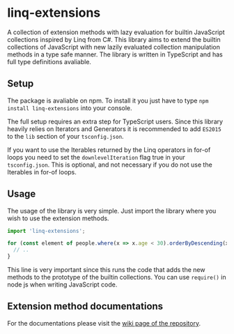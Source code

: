 # linq-extensions
A collection of extension methods with lazy evaluation for builtin JavaScript collections inspired by Linq from C#.
This library aims to extend the builtin collections of JavaScript with new lazily evaluated collection manipulation methods in a type safe manner.
The library is written in TypeScript and has full type definitions avaliable.

## Setup
The package is avaliable on npm. To install it you just have to type `npm install linq-extensions` into your console.

The full setup requires an extra step for TypeScript users. Since this library heavily relies on Iterators and Generators it is recommended to add `ES2015` to the `lib` section of your `tsconfig.json`.

If you want to use the Iterables returned by the Linq operators in for-of loops you need to set the `downlevelIteration` flag true in your `tsconfig.json`. This is optional, and not necessary if you do not use the Iterables in for-of loops.

## Usage
The usage of the library is very simple. Just import the library where you wish to use the extension methods.
```typescript
import 'linq-extensions';

for (const element of people.where(x => x.age < 30).orderByDescending(x => x.age).select(x => x.name)) {
  // ..
}
```
This line is very important since this runs the code that adds the new methods to the prototype of the builtin collections. You can use `require()` in node js when writing JavaScript code.

## Extension method documentations
For the documentations please visit the [wiki page of the repository](https://github.com/koppa96/linq-extensions/wiki).
